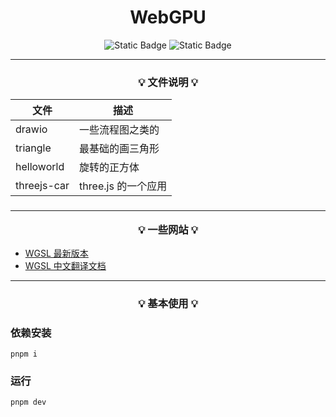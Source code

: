 <h1 align="center">WebGPU</h1>

<div align="center">

![Static Badge](https://img.shields.io/badge/chrome-113+-orange)
![Static Badge](https://img.shields.io/badge/pnpm-8.2.0-orange)

</div>

<hr/>

<h3 align="center">

💡 **文件说明** 💡

</h3>

| 文件        | 描述                |
| ----------- | ------------------- |
| drawio      | 一些流程图之类的    |
| triangle    | 最基础的画三角形    |
| helloworld  | 旋转的正方体        |
| threejs-car | three.js 的一个应用 |

<h3 align="center">

<hr/>

💡 **一些网站** 💡

</h3>

- [WGSL 最新版本](https://www.w3.org/TR/WGSL/)
- [WGSL 中文翻译文档](https://www.orillusion.com/zh/wgsl.html)

<hr/>

<h3 align="center">

<h3 align="center">

💡 **基本使用** 💡

</h3>

### 依赖安装

`pnpm i`

### 运行

`pnpm dev`

